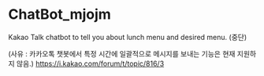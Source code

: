 # ChatBot_mjojm
Kakao Talk chatbot to tell you about lunch menu and desired menu. (중단)

(사유 : 카카오톡 챗봇에서 특정 시간에 일괄적으로 메시지를 보내는 기능은 현재 지원하지 않음.)
https://i.kakao.com/forum/t/topic/816/3
